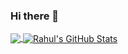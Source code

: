 ### Hi there 👋


<a href="https://github.com/Rahul108">
  <img align="center" src="https://github-readme-stats.vercel.app/api/top-langs/?username=Rahul108&hide=java,html&title_color=ffffff&text_color=c9cacc&icon_color=2bbc8a&bg_color=1d1f21" />
</a>

<a href="https://github.com/Rahul108">
  <img align="center" src="https://github-readme-stats.vercel.app/api?username=Rahul108&show_icons=true&line_height=27&count_private=true&title_color=ffffff&text_color=c9cacc&icon_color=2bbc8a&bg_color=1d1f21" alt="Rahul's GitHub Stats" />
</a>

